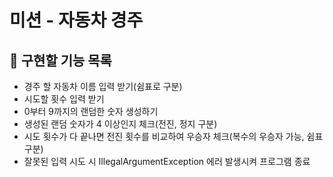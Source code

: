 # 미션 - 자동차 경주

## 🚀 구현할 기능 목록

- 경주 할 자동차 이름 입력 받기(쉼표로 구분)
- 시도할 횟수 입력 받기
- 0부터 9까지의 랜덤한 숫자 생성하기
- 생성된 랜덤 숫자가 4 이상인지 체크(전진, 정지 구분)
- 시도 횟수가 다 끝나면 전진 횟수를 비교하여 우승자 체크(복수의 우승자 가능, 쉼표 구분)
- 잘못된 입력 시도 시 IllegalArgumentException 에러 발생시켜 프로그램 종료

